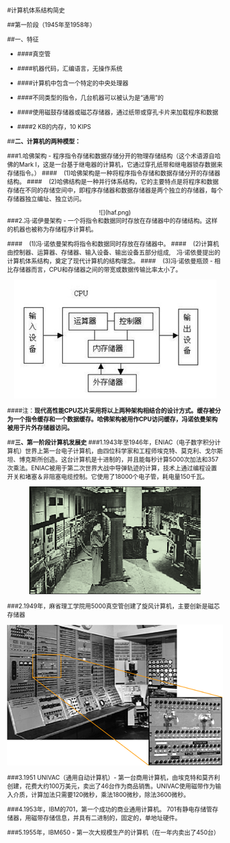 #计算机体系结构简史


##第一阶段（1945年至1958年）

##一、特征

* ####真空管


* ####机器代码，汇编语言，无操作系统


* ####计算机中包含一个特定的中央处理器


* ####不同类型的指令，几台机器可以被认为是“通用”的


* ####使用磁鼓存储器或磁芯存储器，通过纸带或穿孔卡片来加载程序和数据


* ####2 KB的内存，10 KIPS

##**二、计算机的两种模型：**


###1.哈佛架构 - 程序指令存储和数据存储分开的物理存储结构（这个术语源自哈佛的Mark I，这是一台基于继电器的计算机，它通过穿孔纸带和继电器锁存数据来存储指令。）
####&nbsp;&nbsp;&nbsp;&nbsp;(1)哈佛架构是一种将程序指令存储和数据存储分开的存储器结构。
####&nbsp;&nbsp;&nbsp;&nbsp;(2)哈佛结构是一种并行体系结构，它的主要特点是将程序和数据存储在不同的存储空间中，即程序存储器和数据存储器是两个独立的存储器，每个存储器独立编址、独立访问。
 <center>![](haf.png)</center>
###2.冯·诺伊曼架构 - 一个将指令和数据同时存放在存储器中的存储结构。这样的机器也被称为存储程序计算机。

####&nbsp;&nbsp;&nbsp;&nbsp;(1)冯·诺依曼架构将指令和数据同时存放在存储器中。
####&nbsp;&nbsp;&nbsp;&nbsp;(2)计算机由控制器、运算器、存储器、输入设备、输出设备五部分组成,　冯·诺依曼提出的计算机体系结构，奠定了现代计算机的结构理念。 
####&nbsp;&nbsp;&nbsp;&nbsp;(3)冯·诺依曼瓶颈 - 相比存储器而言，CPU和存储器之间的带宽或数据传输比率太小了。
 <br><center> ![](fengnym.png)</center>





####注：**现代高性能CPU芯片采用将以上两种架构相结合的设计方式。缓存被分为一个指令缓存和一个数据缓存。哈佛架构被用作CPU访问缓存，冯诺依曼架构被用于片外存储器访问。**


##**三、第一阶段计算机发展史**
###1.1943年至1946年，ENIAC（电子数字积分计算机）世界上第一台电子计算机，由四位科学家和工程师埃克特、莫克利、戈尔斯坦、博克斯所创造。这台计算机是十进制的，并且能每秒计算5000次加法和357次乘法。ENIAC被用于第二次世界大战中导弹轨迹的计算，技术上通过编程设置开关和堵塞＆非阻塞电缆控制。它使用了18000个电子管，耗电量150千瓦。<center>![](one.png)</center>


###2.1949年，麻省理工学院用5000真空管创建了旋风计算机，主要创新是磁芯存储器 <center>![](two.png)</center>

###3.1951 UNIVAC（通用自动计算机）- 第一台商用计算机，由埃克特和莫齐利创建，花费大约100万美元，卖出了46台作为商品销售。UNIVAC使用磁带作为输入介质，计算加法只需要120微秒，乘法1800微秒，除法3600微秒。


###4.1953年，IBM的701，第一个成功的商业通用计算机。 701有静电存储管存储器，用磁带存储信息，并具有二进制的，固定的，单地址硬件。


###5.1955年，IBM650 - 第一次大规模生产的计算机（在一年内卖出了450台）

